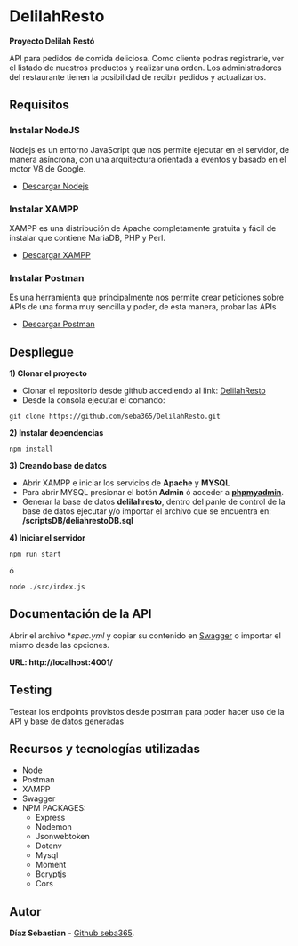 # DelilahResto
**Proyecto Delilah Restó**

API para pedidos de comida deliciosa. Como cliente podras registrarle, ver el listado de nuestros productos y realizar una orden. Los administradores del restaurante tienen la posibilidad de recibir pedidos y actualizarlos.

## Requisitos

### Instalar NodeJS
Nodejs es un entorno JavaScript que nos permite ejecutar en el servidor, de manera asíncrona, con una arquitectura orientada a eventos y basado en el motor V8 de Google.
  - [Descargar Nodejs](https://nodejs.org/en/download/)

### Instalar XAMPP

XAMPP es una distribución de Apache completamente gratuita y fácil de instalar que contiene MariaDB, PHP y Perl. 
  - [Descargar XAMPP](https://www.apachefriends.org/es/download.html)

### Instalar Postman
Es una herramienta que principalmente nos permite crear peticiones sobre APIs de una forma muy sencilla y poder, de esta manera, probar las APIs
  - [Descargar Postman](https://www.postman.com/product/api-client/)

## Despliegue
  **1) Clonar el proyecto**

* Clonar el repositorio desde github accediendo al link: [DelilahResto](https://github.com/seba365/DelilahResto)
* Desde la consola ejecutar el comando:
```
git clone https://github.com/seba365/DelilahResto.git
```

**2) Instalar dependencias**
```
npm install
```

**3) Creando base de datos**
* Abrir XAMPP e iniciar los servicios de **Apache** y **MYSQL**
* Para abrir MYSQL presionar el botón **Admin** ó acceder a **[phpmyadmin](http://localhost/phpmyadmin/)**.
* Generar la base de datos **delilahresto**, dentro del panle de control de la base de datos ejecutar y/o importar el archivo que se encuentra en: **/scriptsDB/deliahrestoDB.sql**

**4) Iniciar el servidor**

```
npm run start
```
ó
```
node ./src/index.js
```


## Documentación de la API

Abrir el archivo **spec.yml* y copiar su contenido en [Swagger](https://editor.swagger.io/) o importar el mismo desde las opciones.

**URL: http://localhost:4001/**


## Testing
Testear los endpoints provistos desde postman para poder hacer uso de la API y base de datos generadas

## Recursos y tecnologías utilizadas
* Node
* Postman
* XAMPP
* Swagger
* NPM PACKAGES:
  * Express
  * Nodemon
  * Jsonwebtoken
  * Dotenv
  * Mysql
  * Moment
  * Bcryptjs
  * Cors

## Autor
**Díaz Sebastian** - [Github seba365](https://github.com/seba365).
